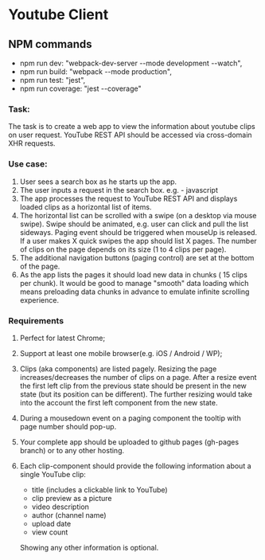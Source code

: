 # Youtube Client

## NPM commands

- npm run dev: "webpack-dev-server --mode development --watch",
- npm run build: "webpack --mode production",
- npm run test: "jest",
- npm run coverage: "jest --coverage"



### Task:
The task is to create a web app to view the information about youtube clips on user request.
YouTube REST API should be accessed via cross-domain XHR requests.

### Use case:
1. User sees a search box as he starts up the app.
2. The user inputs a request in the search box. e.g. - javascript
3. The app processes the request to YouTube REST API and displays loaded clips as a horizontal list of items.
4. The horizontal list can be scrolled with a swipe (on a desktop via mouse swipe). Swipe should be animated, e.g. user can click and pull the list sideways. Paging event should be triggered when mouseUp is released. If a user makes X quick swipes the app should list X pages. The number of clips on the page depends on its size (1 to 4 clips per page).
5. The additional navigation buttons (paging control) are set at the bottom of the page.
6. As the app lists the pages it should load new data in chunks ( 15 clips per chunk). It would be good to manage "smooth" data loading which means preloading data chunks in advance to emulate infinite scrolling experience.

### Requirements
1. Perfect for latest Chrome;
2. Support at least one mobile browser(e.g. iOS / Android / WP);
3. Clips (aka components) are listed pagely. Resizing the page increases/decreases the number of clips on a page. After a resize event the first left clip from the previous state should be present in the new state (but its position can be different). The further resizing would take into the account the first left component from the new state.
4. During a mousedown event on a paging component the tooltip with page number should pop-up.
5. Your complete app should be uploaded to github pages (gh-pages branch) or to any other hosting.
6. Each clip-component should provide the following information about a single YouTube clip:
    - title (includes a clickable link to YouTube)
    - clip preview as a picture
    - video description
    - author (channel name)
    - upload date
    - view count

    Showing any other information is optional.